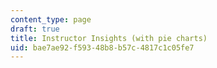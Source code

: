 ```yaml
---
content_type: page
draft: true
title: Instructor Insights (with pie charts)
uid: bae7ae92-f593-48b8-b57c-4817c1c05fe7
---
```

